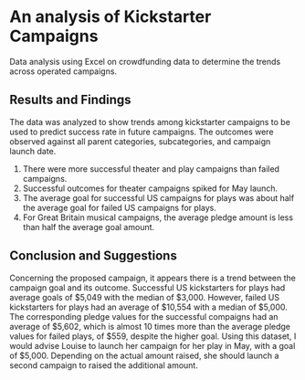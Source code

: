 # An analysis of Kickstarter Campaigns
Data analysis using Excel on crowdfunding data to determine the trends across operated campaigns.
## Results and Findings
The data was analyzed to show trends among kickstarter campaigns to be used to predict success rate in future campaigns.
The outcomes were observed against all parent categories, subcategories, and campaign launch date.
1. There were more successful theater and play campaigns than failed campaigns. 
2. Successful outcomes for theater campaigns spiked for May launch.
3. The average goal for successful US campaigns for plays was about half the average goal for failed US campaigns for plays.
4. For Great Britain musical campaigns, the average pledge amount is less than half the average goal amount. 
## Conclusion and Suggestions
Concerning the proposed campaign, it appears there is a trend between the campaign goal and its outcome. Successful US kickstarters for plays had average goals of $5,049 with the median of $3,000. However, failed US kickstarters for plays had an average of $10,554 with a median of $5,000. The corresponding pledge values for the successful compaigns had an average of $5,602, which is almost 10 times more than the average pledge values for failed plays, of $559, despite the higher goal.
Using this dataset, I would advise Louise to launch her campaign for her play in May, with a goal of $5,000. Depending on the actual amount raised, she should launch a second campaign to raised the additional amount. 
